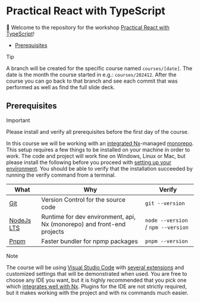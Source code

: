 <h1>Practical React with TypeScript</h1>

👋 Welcome to the repository for the workshop [Practical React with TypeScript](https://www.bouvet.no/kurs/kategorier/utvikling-for-web-og-mobil/workshop-praktisk-react-med-typescript)!

- [Prerequisites](#prerequisites)

> [!TIP]
> A branch will be created for the specific course named `courses/[date]`. The date is the month the course started in e.g.: `courses/202412`. After the course you can go back to that branch and see each commit that was performed as well as find the full slide deck.

## Prerequisites

> [!IMPORTANT]
> Please install and verify all prerequisites before the first day of the course.

In this course we will be working with an [integrated Nx](https://nx.dev/)-managed [monorepo](https://monorepo.tools/). This setup requires a few things to be installed on your machine in order to work. The code and project will work fine on Windows, Linux or Mac, but please install the following before you proceed with [setting up your environment](#setting-up-your-environment). You should be able to verify that the installation succeeded by running the verify command from a terminal.

| What                                                         | Why                                                                    | Verify                             |
| ------------------------------------------------------------ | ---------------------------------------------------------------------- | ---------------------------------- |
| [Git](https://git-scm.com/downloads)                         | Version Control for the source code                                    | `git --version`                    |
| [NodeJs LTS](https://nodejs.org/en/download/package-manager) | Runtime for dev environment, api, Nx (monorepo) and front-end projects | `node --version` / `npm --version` |
| [Pnpm](https://pnpm.io)                                      | Faster bundler for npmp packages                                       | `pnpm --version`                   |

> [!NOTE]
> The course will be using [Visual Studio Code](https://code.visualstudio.com) with [several extensions](#vscode) and customized settings that will be demonstrated when used. You are free to choose any IDE you want, but it is highly recommended that you pick one which [integrates well with Nx](https://nx.dev/core-features/integrate-with-editors). Plugins for the IDE are not strictly required, but it makes working with the project and with nx commands much easier.
